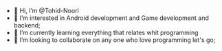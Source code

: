 - 👋 Hi, I’m @Tohid-Noori
- 👀 I’m interested in Android development and Game development and backend;
- 🌱 I’m currently learning everything that relates whit programming
- 💞️ I’m looking to collaborate on any one who love programming let's go;

<!---
Tohid-Noori/Tohid-Noori is a ✨ special ✨ repository because its `README.md` (this file) appears on your GitHub profile.
You can click the Preview link to take a look at your changes.
--->
